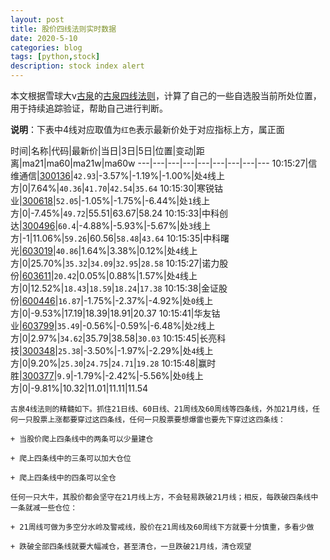 ```yaml
---
layout: post
title: 股价四线法则实时数据
date: 2020-5-10
categories: blog
tags: [python,stock]
description: stock index alert
---
```



本文根据雪球大v[古泉](https://xueqiu.com/u/7148646888)的[古泉四线法则](https://xueqiu.com/7148646888/130498192)，计算了自己的一些自选股当前所处位置，用于持续追踪验证，帮助自己进行判断。

**说明**：下表中4线对应取值为`红色`表示最新价处于对应指标上方，属正面

时间|名称|代码|最新价|当日|3日|5日|位置|变动|距离|ma21|ma60|ma21w|ma60w
---|---|---|---|---|---|---|---|---
10:15:27|信维通信|[300136](https://xueqiu.com/S/SZ300136)|`42.93`|-3.57%|-1.19%|-1.00%|处`4`线上方|0|7.64%|`40.36`|`41.70`|`42.54`|`35.64`
10:15:30|寒锐钴业|[300618](https://xueqiu.com/S/SZ300618)|`52.05`|-1.05%|-1.75%|-6.44%|处`1`线上方|0|-7.45%|`49.72`|55.51|63.67|58.24
10:15:33|中科创达|[300496](https://xueqiu.com/S/SZ300496)|`60.4`|-4.88%|-5.93%|-5.67%|处`3`线上方|-1|11.06%|`59.26`|60.56|`58.48`|`43.64`
10:15:35|中科曙光|[603019](https://xueqiu.com/S/SH603019)|`40.86`|1.64%|3.38%|0.12%|处`4`线上方|0|25.70%|`35.32`|`34.09`|`32.95`|`28.58`
10:15:27|诺力股份|[603611](https://xueqiu.com/S/SH603611)|`20.42`|0.05%|0.88%|1.57%|处`4`线上方|0|12.52%|`18.43`|`18.59`|`18.24`|`17.38`
10:15:38|金证股份|[600446](https://xueqiu.com/S/SH600446)|`16.87`|-1.75%|-2.37%|-4.92%|处`0`线上方|0|-9.53%|17.19|18.39|18.91|20.37
10:15:41|华友钴业|[603799](https://xueqiu.com/S/SH603799)|`35.49`|-0.56%|-0.59%|-6.48%|处`2`线上方|0|2.97%|`34.62`|35.79|38.58|`30.03`
10:15:45|长亮科技|[300348](https://xueqiu.com/S/SZ300348)|`25.38`|-3.50%|-1.97%|-2.29%|处`4`线上方|0|9.20%|`25.30`|`24.75`|`24.71`|`19.28`
10:15:48|赢时胜|[300377](https://xueqiu.com/S/SZ300377)|`9.9`|-1.79%|-2.42%|-5.56%|处`0`线上方|0|-9.81%|10.32|11.01|11.11|11.54

```
古泉4线法则的精髓如下。抓住21日线、60日线、21周线及60周线等四条线，外加21月线，任何一只股票上涨都要穿过这四条线，任何一只股票要想爆雷也要先下穿过这四条线：

+ 当股价爬上四条线中的两条可以少量建仓

+ 爬上四条线中的三条可以加大仓位

+ 爬上四条线中的四条可以全仓

任何一只大牛，其股价都会坚守在21月线上方，不会轻易跌破21月线；相反，每跌破四条线中一条就减一些仓位：

+ 21周线可做为多空分水岭及警戒线，股价在21周线及60周线下方就要十分慎重，多看少做

+ 跌破全部四条线就要大幅减仓，甚至清仓，一旦跌破21月线，清仓观望
```
